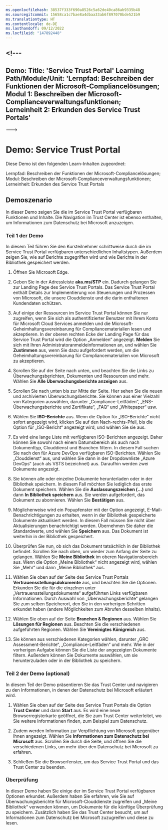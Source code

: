 ```yaml
---
ms.openlocfilehash: 38537f333f690a8526c5a62de40ca86ab9335b48
ms.sourcegitcommit: 15658ca1c7bae8a4dbaa33ab6f897070bde521b9
ms.translationtype: HT
ms.contentlocale: de-DE
ms.lasthandoff: 09/12/2022
ms.locfileid: "147892448"
---
```

<a name="---"></a><!---
---
Demo: Title: 'Service Trust Portal' Learning Path/Module/Unit: 'Lernpfad: Beschreiben der Funktionen der Microsoft-Compliancelösungen; Modul 1: Beschreiben der Microsoft-Complianceverwaltungsfunktionen; Lerneinheit 2: Erkunden des Service Trust Portals'
---
--->

# <a name="demo-service-trust-portal"></a>Demo: Service Trust Portal

Diese Demo ist den folgenden Learn-Inhalten zugeordnet:

Lernpfad: Beschreiben der Funktionen der Microsoft-Compliancelösungen; Modul: Beschreiben der Microsoft-Complianceverwaltungsfunktionen; Lerneinheit: Erkunden des Service Trust Portals

## <a name="demo-scenario"></a>Demoszenario

In dieser Demo zeigen Sie die im Service Trust Portal verfügbaren Funktionen und Inhalte. Die Navigation im Trust Center ist ebenso enthalten, um Informationen zum Datenschutz bei Microsoft anzuzeigen.

### <a name="demo-part-1"></a>Teil 1 der Demo

In diesem Teil führen Sie den Kursteilnehmer schrittweise durch die im Service Trust Portal verfügbaren unterschiedlichen Inhaltstypen. Außerdem zeigen Sie, wie auf Berichte zugegriffen wird und wie Berichte in der Bibliothek gespeichert werden.

1. Öffnen Sie Microsoft Edge.

1. Geben Sie in der Adressleiste **aka.ms/STP** ein. Dadurch gelangen Sie zur Landing Page des Service Trust Portals. Das Service Trust Portal enthält Details zur Implementierung von Steuerungen und Prozessen von Microsoft, die unsere Clouddienste und die darin enthaltenen Kundendaten schützen.

1. Auf einige der Ressourcen im Service Trust Portal können Sie nur zugreifen, wenn Sie sich als authentifizierter Benutzer mit Ihrem Konto für Microsoft Cloud Services anmelden und die Microsoft-Geheimhaltungsvereinbarung für Compliancematerialien lesen und akzeptieren. In der oberen rechten Ecke der Landing Page für das Service Trust Portal wird die Option „Anmelden“ angezeigt.  **Melden** Sie sich mit Ihren Administratoranmeldeinformationen an, und wählen Sie **Zustimmen** aus, wenn Sie dazu aufgefordert werden, um die Geheimhaltungsvereinbarung für Compliancematerialien von Microsoft zu akzeptieren.

1. Scrollen Sie auf der Seite nach unten, und beachten Sie die Links zu Überwachungsberichten, Dokumenten und Ressourcen und mehr.  Wählen Sie **Alle Überwachungsberichte anzeigen** aus.

1. Scrollen Sie nach unten bis zur Mitte der Seite. Hier sehen Sie die neuen und archivierten Überwachungsberichte.  Sie können aus einer Vielzahl von Kategorien auswählen, darunter „Compliance-Leitfäden“, „ENS-Überwachungsberichte und Zertifikate“, „FAQ“ und „Whitepaper“ usw.

1. Wählen Sie **ISO-Berichte** aus.  Wenn die Option für „ISO-Berichte“ nicht sofort angezeigt wird, klicken Sie auf den Nach-rechts-Pfeil, bis die Option für „ISO-Bericht“ angezeigt wird, und wählen Sie sie aus.

1. Es wird eine lange Liste mit verfügbaren ISO-Berichten angezeigt. Daher können Sie sowohl nach einem Datumsbereich als auch nach Dokumenttyp, Clouddienst und Branchen filtern.  In diesem Fall suchen Sie nach den für Azure DevOps verfügbaren ISO-Berichten.  Wählen Sie „Clouddienst“ aus, und wählen Sie dann in der Dropdownliste „Azure DevOps“ (auch als VSTS bezeichnet) aus.  Daraufhin werden zwei Dokumente angezeigt.

1. Sie können alle oder einzelne Dokumente herunterladen oder in der Bibliothek speichern.  In diesem Fall möchten Sie lediglich das erste Dokument speichern.  Wählen Sie die **Auslassungszeichen (...)** und dann **In Bibliothek speichern** aus.  Sie werden aufgefordert, das Dokument zu abonnieren. Wählen Sie **Bestätigen** aus.

1. Möglicherweise wird ein Popupfenster mit der Option angezeigt, E-Mail-Benachrichtigungen zu erhalten, wenn in der Bibliothek gespeicherte Dokumente aktualisiert werden.  In diesem Fall müssen Sie nicht über Aktualisierungen benachrichtigt werden. Übernehmen Sie daher die Standardwerte, und wählen Sie **Speichern** aus.  Das Dokument ist weiterhin in der Bibliothek gespeichert.

1. Überprüfen Sie nun, ob sich das Dokument tatsächlich in der Bibliothek befindet. Scrollen Sie nach oben, um wieder zum Anfang der Seite zu gelangen. Wählen Sie **Meine Bibliothek** im oberen Navigationsbereich aus.  Wenn die Option „Meine Bibliothek“ nicht angezeigt wird, wählen Sie „Mehr“ und dann „Meine Bibliothek“ aus.

1. Wählen Sie oben auf der Seite des Service Trust Portals **Vertrauensstellungsdokumente** aus, und beachten Sie die Optionen. Erkunden Sie die für die einzelnen unter „Vertrauensstellungsdokumente“ aufgeführten Links verfügbaren Informationen. Durch Auswahl von „Überwachungsberichte“ gelangen Sie zum selben Speicherort, den Sie in den vorherigen Schritten erkundet haben (andere Möglichkeiten zum Abrufen desselben Inhalts).  

1. Wählen Sie oben auf der Seite **Branchen & Regionen** aus.  Wählen Sie **Lösungen für Regionen** aus. Beachten Sie die verschiedenen aufgeführten Regionen.  Wählen Sie **Vereinigtes Königreich** aus.  

1. Sie können aus verschiedenen Kategorien wählen,  darunter „GRC Assessment-Berichte“, „Compliance-Leitfäden“ und mehr.  Wie in der vorherigen Aufgabe können Sie die Liste der angezeigten Dokumente filtern. Außerdem können Sie Dokumente auswählen, um sie herunterzuladen oder in der Bibliothek zu speichern.

### <a name="demo-part-2-optional"></a>Teil 2 der Demo (optional)

In diesem Teil der Demo präsentieren Sie das Trust Center und navigieren zu den Informationen, in denen der Datenschutz bei Microsoft erläutert wird.

1. Wählen Sie oben auf der Seite des Service Trust Portals die Option **Trust Center** und dann **Start** aus. Es wird eine neue Browserregisterkarte geöffnet, die Sie zum Trust Center weiterleitet, wo Sie weitere Informationen finden, zum Beispiel zum Datenschutz.  

1. Zudem werden Information zur Verpflichtung von Microsoft gegenüber Ihnen angezeigt.  Wählen Sie **Informationen zum Datenschutz bei Microsoft** aus.  Scrollen Sie durch die Seite, und öffnen Sie die verschiedenen Links, um mehr über den Datenschutz bei Microsoft zu erfahren.

1. Schließen Sie die Browserfenster, um das Service Trust Portal und das Trust Center zu beenden.

### <a name="review"></a>Überprüfung

In dieser Demo haben Sie einige der im Service Trust Portal verfügbaren Optionen erkundet. Außerdem haben Sie erfahren, wie Sie auf Überwachungsberichte für Microsoft-Clouddienste zugreifen und „Meine Bibliothek“ verwenden können, um Dokumente für die künftige Überprüfung zu speichern.  Zusätzlich haben Sie das Trust Center besucht, um auf Informationen zum Datenschutz bei Microsoft zuzugreifen und diese zu lesen.
